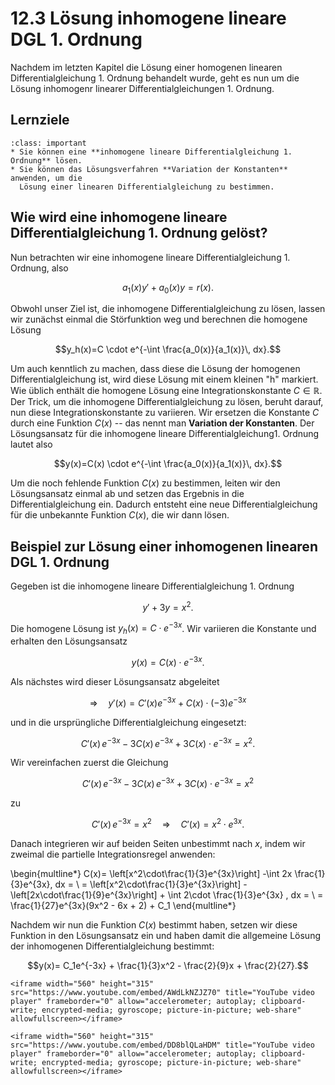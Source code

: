 # 12.3 Lösung inhomogene lineare DGL 1. Ordnung

Nachdem im letzten Kapitel die Lösung einer homogenen linearen
Differentialgleichung 1. Ordnung behandelt wurde, geht es nun um die Lösung
inhomogenr linearer Differentialgleichungen 1. Ordnung.


## Lernziele
```{admonition} Lernziele
:class: important
* Sie können eine **inhomogene lineare Differentialgleichung 1. Ordnung** lösen.
* Sie können das Lösungsverfahren **Variation der Konstanten** anwenden, um die
  Lösung einer linearen Differentialgleichung zu bestimmen.
```


## Wie wird eine inhomogene lineare Differentialgleichung 1. Ordnung gelöst?

Nun betrachten wir eine inhomogene lineare Differentialgleichung 1. Ordnung,
also

$$a_1(x)y' + a_0(x) y = r(x).$$

Obwohl unser Ziel ist, die inhomogene Differentialgleichung zu lösen, lassen wir
zunächst einmal die Störfunktion weg und berechnen die homogene Lösung

$$y_h(x)=C \cdot e^{-\int \frac{a_0(x)}{a_1(x)}\, dx}.$$

Um auch kenntlich zu machen, dass diese die Lösung der homogenen
Differentialgleichung ist, wird diese Lösung mit einem kleinen "h" markiert. Wie
üblich enthält die homogene Lösung eine Integrationskonstante $C\in\mathbb{R}$.
Der Trick, um die inhomogene Differentialgleichung zu lösen, beruht darauf, nun
diese Integrationskonstante zu variieren. Wir ersetzen die Konstante $C$ durch
eine Funktion $C(x)$ -- das nennt man **Variation der Konstanten**. Der
Lösungsansatz für die inhomogene lineare Differentialgleichung1. Ordnung lautet
also

$$y(x)=C(x) \cdot e^{-\int \frac{a_0(x)}{a_1(x)}\, dx}.$$

Um die noch fehlende Funktion $C(x)$ zu bestimmen, leiten wir den Lösungsansatz
einmal ab und setzen das Ergebnis in die Differentialgleichung ein. Dadurch
entsteht eine neue Differentialgleichung für die unbekannte Funktion $C(x)$, die
wir dann lösen.


## Beispiel zur Lösung einer inhomogenen linearen DGL 1. Ordnung

Gegeben ist die inhomogene lineare Differentialgleichung 1. Ordnung

$$y'+3y=x^2.$$

Die homogene Lösung ist $y_h(x)=C\cdot e^{-3x}$. Wir variieren die Konstante und
erhalten den Lösungsansatz

$$y(x)=C(x)\cdot e^{-3x}.$$

Als nächstes wird dieser Lösungsansatz abgeleitet 

$$\Rightarrow \quad y'(x)=C'(x)e^{-3x} + C(x)\cdot (-3) e^{-3x}$$

und in die ursprüngliche Differentialgleichung eingesetzt:

$$C'(x) \, e^{-3x} -3 C(x) \, e^{-3x} + 3C(x)\cdot e^{-3x} = x^2.$$

Wir vereinfachen zuerst die Gleichung

$$C'(x)\, e^{-3x} - 3 C(x) \, e^{-3x} + 3C(x)\cdot e^{-3x} = x^2$$

zu

$$ C'(x)\, e^{-3x} = x^2 \quad \Rightarrow \quad C'(x)=x^2\cdot e^{3x}.$$

Danach integrieren wir auf beiden Seiten unbestimmt nach $x$, indem wir zweimal
die partielle Integrationsregel anwenden:

\begin{multline*}
C(x)= \left[x^2\cdot\frac{1}{3}e^{3x}\right] -\int 2x \frac{1}{3}e^{3x}\, dx = \\
= \left[x^2\cdot\frac{1}{3}e^{3x}\right] - \left[2x\cdot\frac{1}{9}e^{3x}\right] + \int 2\cdot  \frac{1}{3}e^{3x} \, dx = \\
= \frac{1}{27}e^{3x}(9x^2 - 6x + 2) + C_1
\end{multline*}

Nachdem wir nun die Funktion $C(x)$ bestimmt haben, setzen wir diese Funktion in
den Lösungsansatz ein und haben damit die allgemeine Lösung der inhomogenen
Differentialgleichung bestimmt:

$$y(x)= C_1e^{-3x} + \frac{1}{3}x^2 - \frac{2}{9}x + \frac{2}{27}.$$

```{dropdown} Video zu "Differentialgleichung inhomogen lösen" von Mathematrick
<iframe width="560" height="315" src="https://www.youtube.com/embed/AWdLkNZJZ70" title="YouTube video player" frameborder="0" allow="accelerometer; autoplay; clipboard-write; encrypted-media; gyroscope; picture-in-picture; web-share" allowfullscreen></iframe>
```

```{dropdown} Video zu "Inhomogene lineare DGL 1. Ordnung – Variation der Konstanten" von Sciencebarbie
<iframe width="560" height="315" src="https://www.youtube.com/embed/DD8blQLaHDM" title="YouTube video player" frameborder="0" allow="accelerometer; autoplay; clipboard-write; encrypted-media; gyroscope; picture-in-picture; web-share" allowfullscreen></iframe>
```
